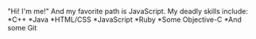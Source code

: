 "Hi! I'm me!" 
And my favorite path is JavaScript. 
My deadly skills include:
*C++
*Java
*HTML/CSS
*JavaScript
*Ruby
*Some Objective-C
*And some Git
